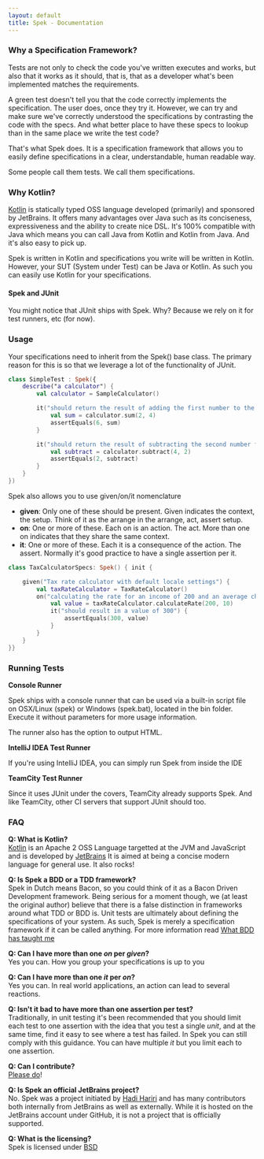 ```yaml
---
layout: default
title: Spek - Documentation
---
```



### Why a Specification Framework?

Tests are not only to check the code you've written executes and works, but also that it works as it should, that is, that as a developer
what's been implemented matches the requirements.

A green test doesn't tell you that the code correctly implements the specification. The user does, once they try it. However, we can try and make sure
we've correctly understood the specifications by contrasting the code with the specs. And what better place to have these specs to lookup than in the same
place we write the test code?

That's what Spek does. It is a specification framework that allows you to easily define specifications in a clear, understandable, human readable way.

Some people call them tests. We call them specifications.

### Why Kotlin?

[Kotlin](http://kotlinlang.org) is statically typed OSS language developed (primarily) and sponsored by JetBrains. It offers many advantages over Java such as its conciseness, expressiveness
and the ability to create nice DSL. It's 100% compatible with Java which means you can call Java from Kotlin and Kotlin from Java. And it's also easy to pick up.

Spek is written in Kotlin and specifications you write will be written in Kotlin. However, your SUT (System under Test) can be Java or Kotlin. As such
you can easily use Kotlin for your specifications. 


#### Spek and JUnit

You might notice that JUnit ships with Spek. Why? Because we rely on it for test runners, etc (for now).

### Usage

Your specifications need to inherit from the Spek() base class. The primary reason for this is so that we leverage a lot of the functionality of JUnit.

```kotlin
class SimpleTest : Spek({
    describe("a calculator") {
        val calculator = SampleCalculator()

        it("should return the result of adding the first number to the second number") {
            val sum = calculator.sum(2, 4)
            assertEquals(6, sum)
        }

        it("should return the result of subtracting the second number from the first number") {
            val subtract = calculator.subtract(4, 2)
            assertEquals(2, subtract)
        }
    }
})
```

Spek also allows you to use given/on/it nomenclature 

* **given**: Only one of these should be present. Given indicates the context, the setup. Think of it as the arrange in the arrange, act, assert setup.
* **on**: One or more of these. Each on is an action. The act. More than one on indicates that they share the same context.
* **it**: One or more of these. Each it is a consequence of the action. The assert. Normally it's good practice to have a single assertion per it.

```kotlin
class TaxCalculatorSpecs: Spek() { init { 

    given("Tax rate calculator with default locale settings") {
        val taxRateCalculator = TaxRateCalculator()
        on("calculating the rate for an income of 200 and an average change of 10 per semester") {
            val value = taxRateCalculator.calculateRate(200, 10)
            it("should result in a value of 300") {
                assertEquals(300, value)
            }
        }
    }
}}
```


### Running Tests

**Console Runner**

Spek ships with a console runner that can be used via a built-in script file on OSX/Linux (spek) or Windows (spek.bat), located in the bin folder. Execute it without
parameters for more usage information.

The runner also has the option to output HTML.

**IntelliJ IDEA Test Runner**

If you're using IntelliJ IDEA, you can simply run Spek from inside the IDE

**TeamCity Test Runner**

Since it uses JUnit under the covers, TeamCity already supports Spek. And like TeamCity, other CI servers that support JUnit should too.


### FAQ

**Q: What is Kotlin?**
<br/>[Kotlin](http://kotlin.jetbrains.org) is an Apache 2 OSS Language targetted at the JVM and JavaScript and is developed by [JetBrains](http://www.jetbrains.com)
It is aimed at being a concise modern language for general use. It also rocks!

**Q: Is Spek a BDD or a TDD framework?**
<br/>Spek in Dutch means Bacon, so you could think of it as a Bacon Driven Development framework. Being serious for a
moment though, we (at least the original author) believe that there is a false distinction in frameworks around what TDD
or BDD is. Unit tests are ultimately about defining the specifications of your system. As such, Spek is merely a specification
framework if it can be called anything. For more information read [What BDD has taught me](http://hadihariri.com/2012/04/11/what-bdd-has-taught-me/)

**Q: Can I have more than one _on_ per _given_?**
<br/>Yes you can. How you group your specifications is up to you

**Q: Can I have more than one _it_ per _on_?**
<br/>Yes you can. In real world applications, an action can lead to several reactions.

**Q: Isn't it bad to have more than one assertion per test?**
<br/>Traditionally, in unit testing it's been recommended that you should limit each test to one assertion with the
idea that you test a single *unit*, and at the same time, find it easy to see where a test has failed. In Spek you can still
comply with this guidance. You can have multiple *it* but you limit each to one assertion.

**Q: Can I contribute?**
<br/>[Please do](http://github.com/jetbrains/spek)!

**Q: Is Spek an official JetBrains project?**
<br/>No. Spek was a project initiated by [Hadi Hariri](https://hadihariri.com) and has many contributors both internally from JetBrains as well as externally. While it is 
hosted on the JetBrains account under GitHub, it is not a project that is officially supported. 

**Q: What is the licensing?**
<br/>Spek is licensed under [BSD](https://github.com/JetBrains/spek/blob/master/LICENSE.TXT)



